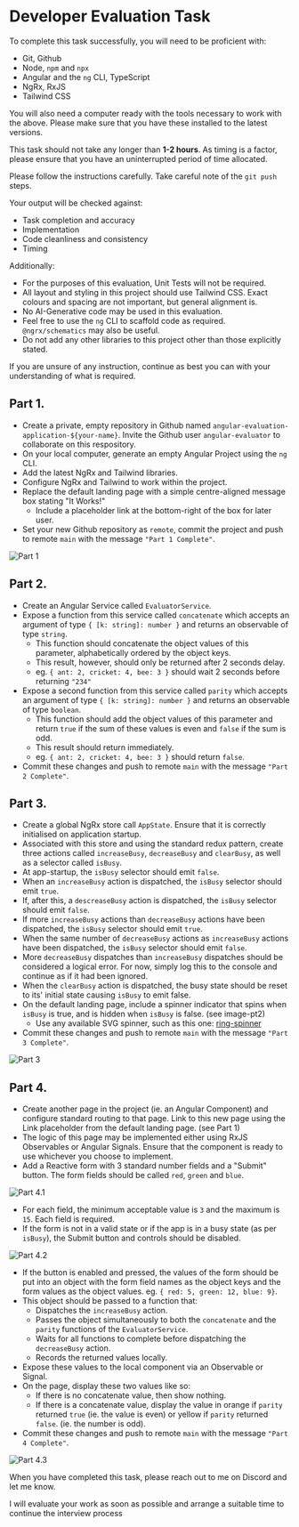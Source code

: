 # Developer Evaluation Task

To complete this task successfully, you will need to be proficient with:

- Git, Github
- Node, `npm` and `npx`
- Angular and the `ng` CLI, TypeScript
- NgRx, RxJS
- Tailwind CSS

You will also need a computer ready with the tools necessary to work with the above. Please make sure that you have these installed to the latest versions.

This task should not take any longer than **1-2 hours**. As timing is a factor, please ensure that you have an uninterrupted period of time allocated.

Please follow the instructions carefully. Take careful note of the `git push` steps.

Your output will be checked against:

- Task completion and accuracy
- Implementation
- Code cleanliness and consistency
- Timing

Additionally:

- For the purposes of this evaluation, Unit Tests will not be required.
- All layout and styling in this project should use Tailwind CSS. Exact colours and spacing are not important, but general alignment is.
- No AI-Generative code may be used in this evaluation.
- Feel free to use the `ng` CLI to scaffold code as required. `@ngrx/schematics` may also be useful.
- Do not add any other libraries to this project other than those explicitly stated.

If you are unsure of any instruction, continue as best you can with your understanding of what is required.

## Part 1.

- Create a private, empty repository in Github named `angular-evaluation-application-${your-name}`. Invite the Github user `angular-evaluator` to collaborate on this respository.
- On your local computer, generate an empty Angular Project using the `ng` CLI.
- Add the latest NgRx and Tailwind libraries.
- Configure NgRx and Tailwind to work within the project.
- Replace the default landing page with a simple centre-aligned message box stating "It Works!"
  - Include a placeholder link at the bottom-right of the box for later user.
- Set your new Github repository as `remote`, commit the project and push to remote `main` with the message `"Part 1 Complete"`.

![Part 1](./image-pt1.png)

## Part 2.

- Create an Angular Service called `EvaluatorService`.
- Expose a function from this service called `concatenate` which accepts an argument of type `{ [k: string]: number }` and returns an observable of type `string`.
  - This function should concatenate the object values of this parameter, alphabetically ordered by the object keys.
  - This result, however, should only be returned after 2 seconds delay.
  - eg. `{ ant: 2, cricket: 4, bee: 3 }` should wait 2 seconds before returning `"234"`
- Expose a second function from this service called `parity` which accepts an argument of type `{ [k: string]: number }` and returns an observable of type `boolean`.
  - This function should add the object values of this parameter and return `true` if the sum of these values is even and `false` if the sum is odd.
  - This result should return immediately.
  - eg. `{ ant: 2, cricket: 4, bee: 3 }` should return `false`.
- Commit these changes and push to remote `main` with the message `"Part 2 Complete"`.

## Part 3.

- Create a global NgRx store call `AppState`. Ensure that it is correctly initialised on application startup.
- Associated with this store and using the standard redux pattern, create three actions called `increaseBusy`, `decreaseBusy` and `clearBusy`, as well as a selector called `isBusy`.
- At app-startup, the `isBusy` selector should emit `false`.
- When an `increaseBusy` action is dispatched, the `isBusy` selector should emit `true`.
- If, after this, a `descreaseBusy` action is dispatched, the `isBusy` selector should emit `false`.
- If more `increaseBusy` actions than `decreaseBusy` actions have been dispatched, the `isBusy` selector should emit `true`.
- When the same number of `decreaseBusy` actions as `increaseBusy` actions have been dispatched, the `isBusy` selector should emit `false`.
- More `decreaseBusy` dispatches than `increaseBusy` dispatches should be considered a logical error. For now, simply log this to the console and continue as if it had been ignored.
- When the `clearBusy` action is dispatched, the busy state should be reset to its' initial state causing `isBusy` to emit false.
- On the default landing page, include a spinner indicator that spins when `isBusy` is true, and is hidden when `isBusy` is false. (see image-pt2)
  - Use any available SVG spinner, such as this one: [ring-spinner](https://github.com/n3r4zzurr0/svg-spinners/blob/main/svg-css/270-ring-with-bg.svg)
- Commit these changes and push to remote `main` with the message `"Part 3 Complete"`.

![Part 3](./image-pt3.png)

## Part 4.

- Create another page in the project (ie. an Angular Component) and configure standard routing to that page. Link to this new page using the Link placeholder from the default landing page. (see Part 1)
- The logic of this page may be implemented either using RxJS Observables or Angular Signals. Ensure that the component is ready to use whichever you choose to implement.
- Add a Reactive form with 3 standard number fields and a "Submit" button. The form fields should be called `red`, `green` and `blue`.

![Part 4.1](./image-pt4.1.png)

- For each field, the minimum acceptable value is `3` and the maximum is `15`. Each field is required.
- If the form is not in a valid state or if the app is in a busy state (as per `isBusy`), the Submit button and controls should be disabled.

![Part 4.2](./image-pt4.2.png)

- If the button is enabled and pressed, the values of the form should be put into an object with the form field names as the object keys and the form values as the object values. eg. `{ red: 5, green: 12, blue: 9}`.
- This object should be passed to a function that:
  - Dispatches the `increaseBusy` action.
  - Passes the object simultaneously to both the `concatenate` and the `parity` functions of the `EvaluatorService`.
  - Waits for all functions to complete before dispatching the `decreaseBusy` action.
  - Records the returned values locally.
- Expose these values to the local component via an Observable or Signal.
- On the page, display these two values like so:
  - If there is no concatenate value, then show nothing.
  - If there is a concatenate value, display the value in orange if `parity` returned `true` (ie. the value is even) or yellow if `parity` returned `false`. (ie. the number is odd).
- Commit these changes and push to remote `main` with the message `"Part 4 Complete"`.

![Part 4.3](./image-pt4.3.png)

When you have completed this task, please reach out to me on Discord and let me know.

I will evaluate your work as soon as possible and arrange a suitable time to continue the interview process
